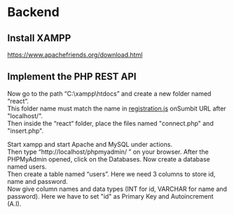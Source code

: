 # Backend

## Install XAMPP

https://www.apachefriends.org/download.html

## Implement the PHP REST API

Now go to the path “C:\xampp\htdocs” and create a new folder named “react“.\
This folder name must match the name in [registration.js](../big-blue-button/src/components/registration/registration.js) onSumbit URL after "localhost/".\
Then inside the “react“ folder, place the files named "connect.php" and "insert.php".

Start xampp and start Apache and MySQL under actions.\
Then type “http://localhost/phpmyadmin/ ” on your browser. After the PHPMyAdmin opened, click on the Databases.
Now create a database named users.\
Then create a table named “users”. Here we need 3 columns to store id, name and password.\
Now give column names and data types (INT for id, VARCHAR for name and password). Here we have to set "id" as Primary Key and Autoincrement (A.I).
